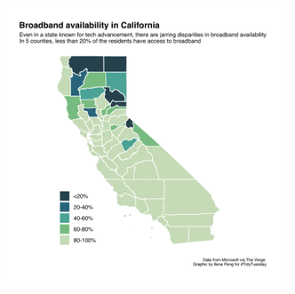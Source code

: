 <p align="center">
<img src="https://github.com/ilenapeng/tidytuesday/blob/main/week20_broadband/w20_broadband_2.png" width=600 alt="Map showing disparities in broadband availability in California">
</p>
